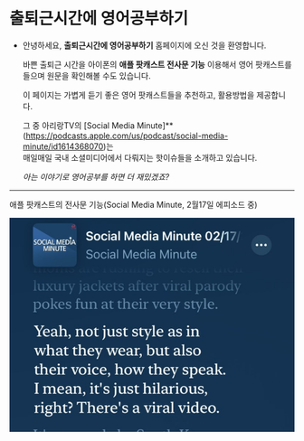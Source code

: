 # 출퇴근시간에 영어공부하기
- 안녕하세요, **출퇴근시간에 영어공부하기** 홈페이지에 오신 것을 환영합니다.

  바쁜 출퇴근 시간을 아이폰의 **애플 팟캐스트 전사문 기능** 이용해서
  영어 팟캐스트를 들으며 원문을 확인해볼 수도 있습니다.   
  
  이 페이지는 가볍게 듣기 좋은 영어 팟캐스트들을 추천하고, 활용방법을 제공합니다.
  
  그 중 아리랑TV의 [Social Media Minute]**(https://podcasts.apple.com/us/podcast/social-media-minute/id1614368070)는   
  매일매일 국내 소셜미디어에서 다뤄지는 핫이슈들을 소개하고 있습니다.   

  *아는 이야기로 영어공부를 하면 더 재밌겠죠?*
- - -

애플 팟캐스트의 전사문 기능(Social Media Minute, 2월17일 에피소드 중)

![애플 팟캐스트 전사문 기능](img/IMG_0233.jpg)
